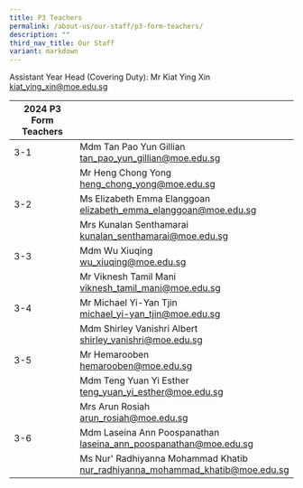 ```yaml
---
title: P3 Teachers
permalink: /about-us/our-staff/p3-form-teachers/
description: ""
third_nav_title: Our Staff
variant: markdown
---
```

Assistant Year Head (Covering Duty): Mr Kiat Ying Xin
<br>
<a href="mailto:kiat_ying_xin@moe.edu.sg">kiat_ying_xin@moe.edu.sg</a>
<br>

| 2024 P3 Form Teachers | |
| -------- | -------- |
| 3-1    | Mdm Tan Pao Yun Gillian<br> <a href="mailto:tan_pao_yun_gillian@moe.edu.sg">tan_pao_yun_gillian@moe.edu.sg</a>    |   |
|      | Mr Heng Chong Yong     <br> <a href="mailto:heng_chong_yong@moe.edu.sg">heng_chong_yong@moe.edu.sg</a>     |    |
| 3-2    | Ms Elizabeth Emma Elanggoan  <br><a href="mailto:elizabeth_emma_elanggoan@moe.edu.sg">elizabeth_emma_elanggoan@moe.edu.sg</a>    |   |
|     | Mrs Kunalan Senthamarai    <br><a href="mailto:kunalan_senthamarai@moe.edu.sg">kunalan_senthamarai@moe.edu.sg</a>    |   |
| 3-3   | Mdm Wu Xiuqing   <br><a href="mailto:wu_xiuqing@moe.edu.sg">wu_xiuqing@moe.edu.sg</a>   |     |
|      | Mr Viknesh Tamil Mani   <br> <a href="mailto:viknesh_tamil_mani@moe.edu.sg">viknesh_tamil_mani@moe.edu.sg</a>   |      |
| 3-4     | Mr Michael Yi-Yan Tjin    <br> <a href="mailto:michael_yi-yan_tjin@moe.edu.sg">michael_yi-yan_tjin@moe.edu.sg</a>    |      |
|      | Mdm Shirley Vanishri Albert   <br> <a href="mailto:shirley_vanishri@moe.edu.sg">shirley_vanishri@moe.edu.sg</a>     |   |
| 3-5     | Mr Hemarooben  <br> <a href="mailto:hemarooben@moe.edu.sg">hemarooben@moe.edu.sg</a>  |     |
|      | Mdm Teng Yuan Yi Esther <br> <a href="mailto:teng_yuan_yi_esther@moe.edu.sg">teng_yuan_yi_esther@moe.edu.sg</a>   |     |
|      | Mrs Arun Rosiah <br> <a href="mailto:Arun_Rosiah@moe.edu.sg">arun_rosiah@moe.edu.sg</a>   |     |
|3-6      | Mdm Laseina Ann Poospanathan   <br> <a href="mailto:laseina_ann_poospanathan@moe.edu.sg">laseina_ann_poospanathan@moe.edu.sg</a>   |     |
|      | Ms Nur' Radhiyanna Mohammad Khatib  <br> <a href="mailto:nur_radhiyanna_mohammad_khatib@moe.edu.sg">nur_radhiyanna_mohammad_khatib@moe.edu.sg</a>  |     |